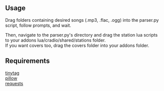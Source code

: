 ## Usage
Drag folders containing desired songs (.mp3, .flac, .ogg) into the parser.py script, follow prompts, and wait. 

Then, navigate to the parser.py's directory and drag the station lua scripts to your addons lua/cradio/shared/stations folder. <br />
If you want covers too, drag the covers folder into your addons folder.

## Requirements
[tinytag](https://pypi.org/project/tinytag/) <br />
[pillow](https://pypi.org/project/pillow/) <br />
[requests](https://pypi.org/project/requests/) <br />
